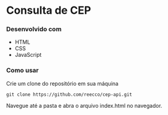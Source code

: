 # Consulta de CEP

### Desenvolvido com
- HTML
- CSS
- JavaScript

### Como usar

Crie um clone do repositório em sua máquina
````
git clone https://github.com/reecco/cep-api.git
````

Navegue até a pasta e abra o arquivo index.html no navegador.